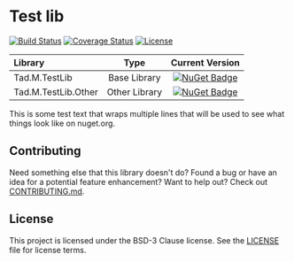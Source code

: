 # Test lib

[![Build Status](https://img.shields.io/endpoint.svg?url=https%3A%2F%2Factions-badge.atrox.dev%2Ftadmccorkle%2Frpc.net%2Fbadge%3Fref%3Dmain)](https://actions-badge.atrox.dev/tadmccorkle/rpc.net/goto?ref=main)
[![Coverage Status](https://coveralls.io/repos/github/tadmccorkle/rpc.net/badge.svg?branch=main)](https://coveralls.io/github/tadmccorkle/rpc.net)
[![License](https://img.shields.io/badge/license-BSD--3-green)](https://github.com/tadmccorkle/rpc.net/blob/main/LICENSE)

| Library             |     Type      |                                                     Current Version                                                      |
| :------------------ | :-----------: | :----------------------------------------------------------------------------------------------------------------------: |
| Tad.M.TestLib       | Base Library  |       [![NuGet Badge](https://buildstats.info/nuget/tad.m.testlib)](https://www.nuget.org/packages/Tad.M.TestLib/)       |
| Tad.M.TestLib.Other | Other Library | [![NuGet Badge](https://buildstats.info/nuget/tad.m.testlib.other)](https://www.nuget.org/packages/Tad.M.TestLib.Other/) |

This is some test text that wraps multiple lines that will be used to see what
things look like on nuget.org.

## Contributing

Need something else that this library doesn't do? Found a bug or have an idea
for a potential feature enhancement? Want to help out? Check out
[CONTRIBUTING.md](./CONTRIBUTING.md).

## License

This project is licensed under the BSD-3 Clause license. See the
[LICENSE](./LICENSE) file for license terms.
